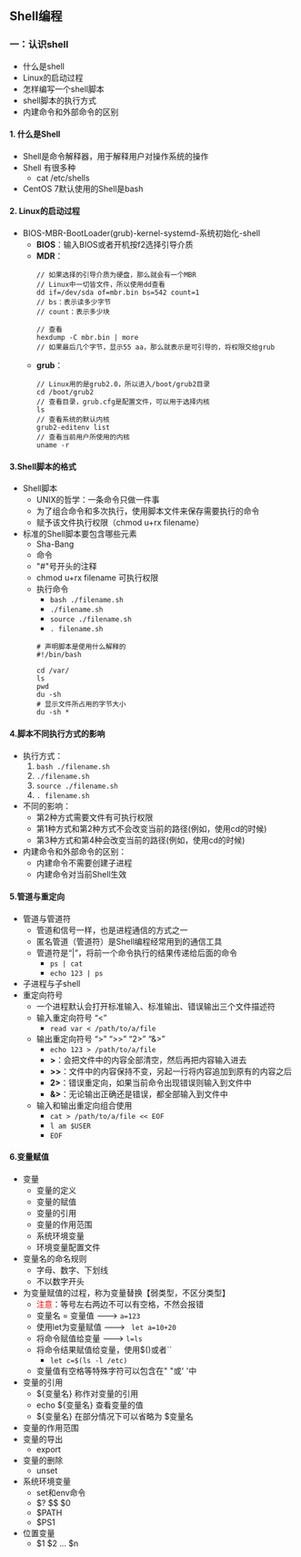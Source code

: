 ## Shell编程

### 一：认识shell
+ 什么是shell
+ Linux的启动过程
+ 怎样编写一个shell脚本
+ shell脚本的执行方式
+ 内建命令和外部命令的区别

#### 1. 什么是Shell
+ Shell是命令解释器，用于解释用户对操作系统的操作
+ Shell 有很多种
    - cat /etc/shells
+ CentOS 7默认使用的Shell是bash

#### 2. Linux的启动过程
+ BIOS-MBR-BootLoader(grub)-kernel-systemd-系统初始化-shell
    - **BIOS**：输入BIOS或者开机按f2选择引导介质
    - **MDR**：
         ```
        // 如果选择的引导介质为硬盘，那么就会有一个MBR
        // Linux中一切皆文件，所以使用dd查看
        dd if=/dev/sda of=mbr.bin bs=542 count=1
        // bs：表示读多少字节
        // count：表示多少块

        // 查看
        hexdump -C mbr.bin | more
        // 如果最后几个字节，显示55 aa，那么就表示是可引导的，将权限交给grub
        ```
    - **grub**：
        ```
        // Linux用的是grub2.0，所以进入/boot/grub2目录
        cd /boot/grub2
        // 查看目录，grub.cfg是配置文件，可以用于选择内核
        ls
        // 查看系统的默认内核
        grub2-editenv list
        // 查看当前用户所使用的内核
        uname -r
        ```

#### 3.Shell脚本的格式
+ Shell脚本
    - UNIX的哲学：一条命令只做一件事
    - 为了组合命令和多次执行，使用脚本文件来保存需要执行的命令
    - 赋予该文件执行权限（chmod u+rx filename）
+ 标准的Shell脚本要包含哪些元素
    - Sha-Bang
    - 命令
    - "#"号开头的注释
    - chmod u+rx filename 可执行权限
    - 执行命令
        - `bash ./filename.sh`
        - `./filename.sh`
        - `source ./filename.sh`
        - `. filename.sh`
        ```
        # 声明脚本是使用什么解释的
        #!/bin/bash

        cd /var/
        ls
        pwd
        du -sh
        # 显示文件所占用的字节大小
        du -sh *
        ```

#### 4.脚本不同执行方式的影响
+ 执行方式：
    1. `bash ./filename.sh`
    2. `./filename.sh`
    3. `source ./filename.sh`
    4. `. filename.sh`
+ 不同的影响：
    + 第2种方式需要文件有可执行权限
    + 第1种方式和第2种方式不会改变当前的路径(例如，使用cd的时候)
    + 第3种方式和第4种会改变当前的路径(例如，使用cd的时候)
+ 内建命令和外部命令的区别：
    + 内建命令不需要创建子进程
    + 内建命令对当前Shell生效

#### 5.管道与重定向
+ 管道与管道符
    - 管道和信号一样，也是进程通信的方式之一
    - 匿名管道（管道符）是Shell编程经常用到的通信工具
    - 管道符是“|”，将前一个命令执行的结果传递给后面的命令
        + `ps | cat`
        + `echo 123 | ps`
+ 子进程与子shell
+ 重定向符号
    - 一个进程默认会打开标准输入、标准输出、错误输出三个文件描述符
    - 输入重定向符号 “<”
        - `read var < /path/to/a/file`
    - 输出重定向符号 “>” “>>” “2>” “&>”
        - `echo 123 > /path/to/a/file`
        - **>**：会把文件中的内容全部清空，然后再把内容输入进去
        - **>>**：文件中的内容保持不变，另起一行将内容追加到原有的内容之后
        - **2>**：错误重定向，如果当前命令出现错误则输入到文件中
        - **&>**：无论输出正确还是错误，都全部输入到文件中
    - 输入和输出重定向组合使用
        - `cat > /path/to/a/file << EOF`
        - `l am $USER`
        - `EOF`

#### 6.变量赋值
+ 变量
    - 变量的定义
    - 变量的赋值
    - 变量的引用
    - 变量的作用范围
    - 系统环境变量
    - 环境变量配置文件
+ 变量名的命名规则
    - 字母、数字、下划线
    - 不以数字开头
+ 为变量赋值的过程，称为变量替换【弱类型，不区分类型】
    - <font color=red>注意</font>：等号左右两边不可以有空格，不然会报错
    - 变量名 = 变量值 ---> `a=123`
    - 使用let为变量赋值 ---> ` let a=10+20`
    - 将命令赋值给变量  ---> `l=ls `
    - 将命令结果赋值给变量，使用$()或者``  
        - `let c=$(ls -l /etc)`
    - 变量值有空格等特殊字符可以包含在" "或' '中
+ 变量的引用
    - ${变量名} 称作对变量的引用
    - echo ${变量名} 查看变量的值
    - ${变量名} 在部分情况下可以省略为 $变量名
+ 变量的作用范围
+ 变量的导出
    - export
+ 变量的删除
    - unset
+ 系统环境变量
    - set和env命令
    - $? $$ $0
    - $PATH
    - $PS1
+ 位置变量
    - $1 $2 ... $n

